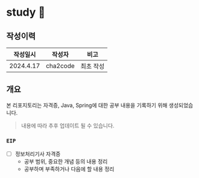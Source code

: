 # study 🎉

## 작성이력
| 작성일시       | 작성자 | 비고    |
|------------|-----|-------|
| 2024.4.17 | cha2code | 최초 작성 |


## 개요
본 리포지토리는 자격증, Java, Spring에 대한 공부 내용을 기록하기 위해 생성되었습니다.
> 내용에 따라 추후 업데이트 될 수 있습니다.

### `EIP`
* [ ] 정보처리기사 자격증
   * 공부 범위, 중요한 개념 등의 내용 정리
   * 공부하며 부족하거나 다음에 할 내용 정리
